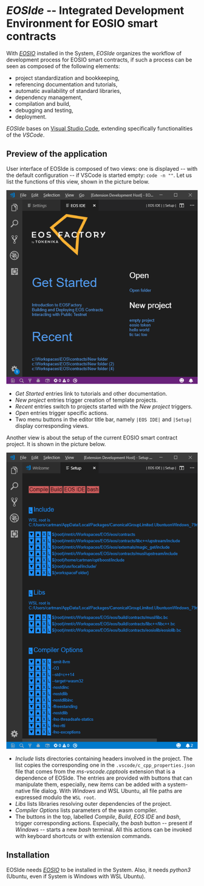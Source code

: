 # *EOSIde* -- Integrated Development Environment for EOSIO smart contracts

 With [*EOSIO*](https://github.com/eosio) installed in the System, *EOSIde* organizes the workflow of development process for EOSIO smart contracts, if such a process can be seen as composed of the following elements:

* project standardization and bookkeeping,
* referencing documentation and tutorials,
* automatic availability of standard libraries,
* dependency management,
* compilation and build,
* debugging and testing,
* deployment.

*EOSIde* bases on [Visual Studio Code](https://code.visualstudio.com/), extending specifically functionalities of the *VSCode*.

## Preview of the application

User interface of EOSIde is composed of two views: one is displayed -- with the default configuration -- if VSCode is started empty: `code -n ""`. Let us list the functions of this view, shown in the picture below.

![Get Started view](readme_images/get_started.png)

* *Get Started* entries link to tutorials and other documentation.
* *New project* entries trigger creation of template projects.
* *Recent* entries switch to projects started with the *New project* triggers.
* *Open* entries trigger specific actions.
* Two menu buttons in the editor title bar, namely `|EOS IDE|` and `|Setup|` display corresponding views.


Another view is about the setup of the current EOSIO smart contract project. It is shown in the picture below.

![Setup view](readme_images/setup.png)

* *Include* lists directories containing headers involved in the project. The list copies the corresponding one in the `.vscode/c_cpp_properties.json` file that comes from the *ms-vscode.cpptools* extension that is a dependence of EOSIde. The entries are provided with buttons that can manipulate them, especially, new items can be added with a system-native file dialog. With *Windows* and WSL Ubuntu, all file paths are expressed modulo the `WSL root`.
* *Libs* lists libraries resolving outer dependencies of the project.
* *Compiler Options* lists parameters of the wasm compiler.
* The buttons in the top, labelled *Compile*, *Build*, *EOS IDE* and *bash*, trigger corresponding actions. Especially, the *bash* button -- present if *Windows* -- starts a new *bash* terminal. All this actions can be invoked with keyboard shortcuts or with extension commands.

## Installation

EOSIde needs [*EOSIO*](https://github.com/eosio) to be installed in the System. Also, it needs *python3* (Ubuntu, even if System is Windows with WSL Ubuntu).

